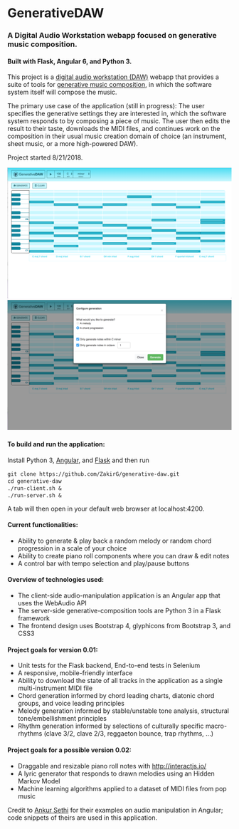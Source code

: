 # GenerativeDAW

### A Digital Audio Workstation webapp focused on generative music composition. 

#### Built with Flask, Angular 6, and Python 3. 

This project is a <a href='https://en.wikipedia.org/wiki/Digital_audio_workstation'>digital audio workstation (DAW)</a> webapp that provides a suite of tools
for <a href='https://en.wikipedia.org/wiki/Generative_music' target='_blank'>generative music composition</a>, in which the software system itself will compose the music.

The primary use case of the application (still in progress): The user specifies the generative settings they are interested in, 
which the software system responds to by composing a piece of music. The user then
edits the result to their taste, downloads the MIDI files, and continues work on the composition in their usual music creation
domain of choice (an instrument, sheet music, or a more high-powered DAW).

Project started 8/21/2018.

<img src="./screenshots/desktopScreenshot.png" alt="App Screenshot on Desktop" width="850"/> <img src="./screenshots/desktopScreenshot2.png" alt="App Screenshot on Desktop" width="850"/>

#### To build and run the application:
Install Python 3, <a href='https://angular.io/guide/quickstart'>Angular</a>, and <a href="http://flask.pocoo.org/docs/1.0/installation/" target="_blank">Flask</a> and then run
```
git clone https://github.com/ZakirG/generative-daw.git
cd generative-daw
./run-client.sh &
./run-server.sh &
```
A tab will then open in your default web browser at localhost:4200. 

#### Current functionalities:
- Ability to generate & play back a random melody or random chord progression in a scale of your choice
- Ability to create piano roll components where you can draw & edit notes
- A control bar with tempo selection and play/pause buttons

#### Overview of technologies used:
- The client-side audio-manipulation application is an Angular app that uses the WebAudio API
- The server-side generative-composition tools are Python 3 in a Flask framework
- The frontend design uses Bootstrap 4, glyphicons from Bootstrap 3, and CSS3

#### Project goals for version 0.01:
- Unit tests for the Flask backend, End-to-end tests in Selenium
- A responsive, mobile-friendly interface
- Ability to download the state of all tracks in the application as a single multi-instrument MIDI file
- Chord generation informed by chord leading charts, diatonic chord groups, and voice leading principles
- Melody generation informed by stable/unstable tone analysis, structural tone/embellishment principles
- Rhythm generation informed by selections of culturally specific macro-rhythms (clave 3/2, clave 2/3, reggaeton bounce, trap rhythms, ...)


#### Project goals for a possible version 0.02:
- Draggable and resizable piano roll notes with http://interactjs.io/
- A lyric generator that responds to drawn melodies using an Hidden Markov Model
- Machine learning algorithms applied to a dataset of MIDI files from pop music


Credit to <a href='https://ankursethi.in/2016/01/13/build-a-sampler-with-angular-2-webaudio-and-webmidi-lesson-1-introduction-to-the-webaudio-api/'>Ankur Sethi</a>
for their examples on audio manipulation in Angular; code snippets of theirs are used in this application.
